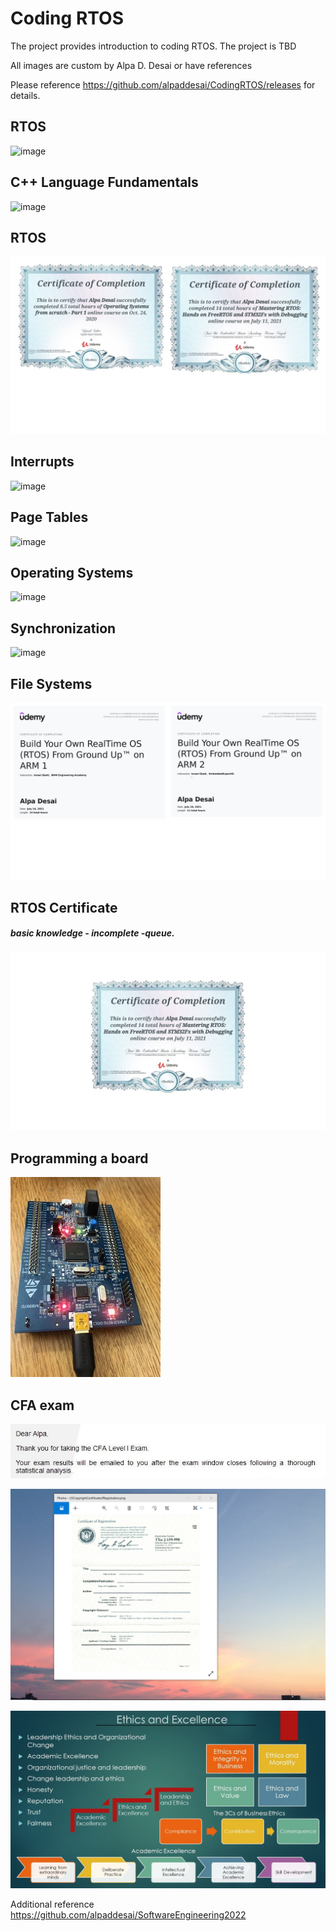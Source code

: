 # Coding RTOS

The project provides introduction to coding RTOS. The project is TBD

All images are custom by Alpa D. Desai or have references

Please reference https://github.com/alpaddesai/CodingRTOS/releases  for details.

## RTOS 
![image](RTOS.png)

## C++ Language Fundamentals
![image](CplusplusDVCertificate.jpg)

## RTOS
![image](RTOS.jpg)

## Interrupts
![image](RTOSImage.jpg)

## Page Tables
![image](PageTables.jpg)

## Operating Systems
![image](OperatingSystem.jpg)

## Synchronization
![image](Synchronization.jpg)

## File Systems
![image](certification.jpg)

## RTOS Certificate
##### basic knowledge - incomplete -queue. 

![image](RTOS_Certificate.jpg)

## Programming a board
![image](ProgrammingBoard.jpg)

## CFA exam
![image](CFAExam.jpg)

![image](USCopyrightCertificate.png)

![image](Ethics.jpg)

Additional reference https://github.com/alpaddesai/SoftwareEngineering2022
